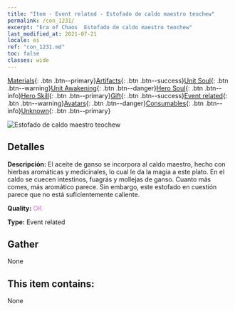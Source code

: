 ```yaml
---
title: "Item - Event related - Estofado de caldo maestro teochew"
permalink: /con_1231/
excerpt: "Era of Chaos  Estofado de caldo maestro teochew"
last_modified_at: 2021-07-21
locale: es
ref: "con_1231.md"
toc: false
classes: wide
---
```

 [Materials](/ItemsES/){: .btn .btn--primary}[Artifacts](/ItemsES/Artifacts/){: .btn .btn--success}[Unit Soul](/ItemsES/UnitSoul/){: .btn .btn--warning}[Unit Awakening](/ItemsES/UnitAwakening/){: .btn .btn--danger}[Hero Soul](/ItemsES/HeroSoul/){: .btn .btn--info}[Hero Skill](/ItemsES/HeroSkill/){: .btn .btn--primary}[Gift](/ItemsES/Gift/){: .btn .btn--success}[Event related](/ItemsES/Events/){: .btn .btn--warning}[Avatars](/ItemsES/Avatars/){: .btn .btn--danger}[Consumables](/ItemsES/Consumables/){: .btn .btn--info}[Unknown](/ItemsES/Unknown/){: .btn .btn--primary}

 ![Estofado de caldo maestro teochew](/images/t/i_81531131.png)

## Detalles
 **Descripción:** El aceite de ganso se incorpora al caldo maestro, hecho con hierbas aromáticas y medicinales, lo cual le da la magia a este plato. En el caldo se cuecen intestinos, fuagrás y mollejas de ganso. Cuanto más comes, más aromático parece. Sin embargo, este estofado en cuestión parece que no está suficientemente caliente.

 **Quality:** <span style="color: #DA70D6">OK</span>

 **Type:** Event related

## Gather

  None

## This item contains:

  None

